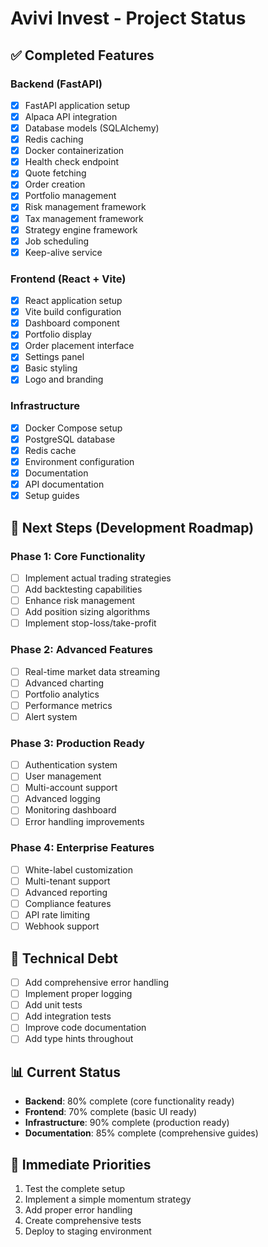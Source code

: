 # Avivi Invest - Project Status

## ✅ Completed Features

### Backend (FastAPI)
- [x] FastAPI application setup
- [x] Alpaca API integration
- [x] Database models (SQLAlchemy)
- [x] Redis caching
- [x] Docker containerization
- [x] Health check endpoint
- [x] Quote fetching
- [x] Order creation
- [x] Portfolio management
- [x] Risk management framework
- [x] Tax management framework
- [x] Strategy engine framework
- [x] Job scheduling
- [x] Keep-alive service

### Frontend (React + Vite)
- [x] React application setup
- [x] Vite build configuration
- [x] Dashboard component
- [x] Portfolio display
- [x] Order placement interface
- [x] Settings panel
- [x] Basic styling
- [x] Logo and branding

### Infrastructure
- [x] Docker Compose setup
- [x] PostgreSQL database
- [x] Redis cache
- [x] Environment configuration
- [x] Documentation
- [x] API documentation
- [x] Setup guides

## 🚧 Next Steps (Development Roadmap)

### Phase 1: Core Functionality
- [ ] Implement actual trading strategies
- [ ] Add backtesting capabilities
- [ ] Enhance risk management
- [ ] Add position sizing algorithms
- [ ] Implement stop-loss/take-profit

### Phase 2: Advanced Features
- [ ] Real-time market data streaming
- [ ] Advanced charting
- [ ] Portfolio analytics
- [ ] Performance metrics
- [ ] Alert system

### Phase 3: Production Ready
- [ ] Authentication system
- [ ] User management
- [ ] Multi-account support
- [ ] Advanced logging
- [ ] Monitoring dashboard
- [ ] Error handling improvements

### Phase 4: Enterprise Features
- [ ] White-label customization
- [ ] Multi-tenant support
- [ ] Advanced reporting
- [ ] Compliance features
- [ ] API rate limiting
- [ ] Webhook support

## 🔧 Technical Debt
- [ ] Add comprehensive error handling
- [ ] Implement proper logging
- [ ] Add unit tests
- [ ] Add integration tests
- [ ] Improve code documentation
- [ ] Add type hints throughout

## 📊 Current Status
- **Backend**: 80% complete (core functionality ready)
- **Frontend**: 70% complete (basic UI ready)
- **Infrastructure**: 90% complete (production ready)
- **Documentation**: 85% complete (comprehensive guides)

## 🎯 Immediate Priorities
1. Test the complete setup
2. Implement a simple momentum strategy
3. Add proper error handling
4. Create comprehensive tests
5. Deploy to staging environment
